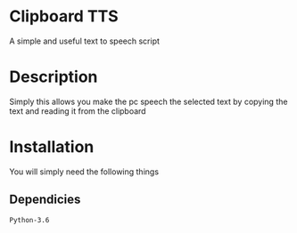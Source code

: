 # Clipboard TTS
A simple and useful text to speech script

# Description
Simply this allows you make the pc speech the selected text by copying the text and reading it from the clipboard

# Installation
You will simply need the following things

## Dependicies
`Python-3.6`
